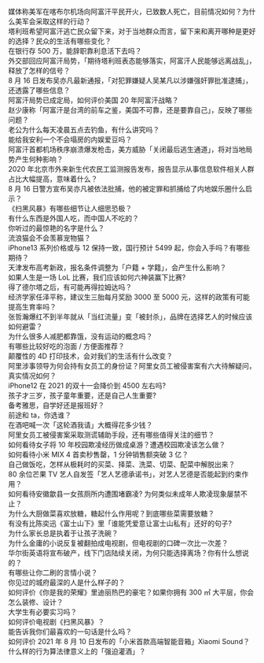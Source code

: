 媒体称美军在喀布尔机场向阿富汗平民开火，已致数人死亡，目前情况如何？为什么美军会采取这样的行动？  
塔利班希望阿富汗逃亡民众留下来，对于当地群众而言，留下来和离开哪种是更好的选择？民众的生活有哪些变化？  
在银行存 500 万，能辞职靠利息活下去吗？  
外交部回应阿富汗局势，「期待塔利班表态能够落实，阿富汗人民能够远离战乱」，释放了怎样的信号？  
8 月 16 日发布吴亦凡最新通报，「对犯罪嫌疑人吴某凡以涉嫌强奸罪批准逮捕」，还透露了哪些信息？  
阿富汗局势已成定局，如何评价美国 20 年阿富汗战略？  
赵少康称「阿富汗是台湾的前车之鉴，美国不可靠，还是要靠自己」，反映了哪些问题？  
老公为什么每天凌晨五点去钓鱼，有什么讲究吗？  
能给我安利一个不会塌房的内娱爱豆吗？  
阿富汗首都机场秩序崩溃爆发枪击，美方威胁「关闭最后逃生通道」，将对当地局势产生何种影响？  
2020 年北京市外来新生代农民工监测报告发布，报告显示从事信息软件相关人群占比大幅提高，意味着什么？  
8 月 16 日警方宣布吴亦凡被依法批捕，他的被定罪和抓捕给了内地娱乐圈什么启示？  
《扫黑风暴》有哪些细节让人细思恐极？  
有什么东西是外国人吃，而中国人不吃的？  
你听过的最惊艳的名字是什么？  
流浪猫会不会羡慕宠物猫？  
iPhone13 系列价格或与 12 保持一致，国行预计 5499 起，你会入手吗？有哪些期待？  
天津发布高考新政，报名条件调整为「户籍 + 学籍」，会产生什么影响？  
如果人生是一场 LoL 比赛，我们应该如何六神装赢下比赛?  
得了德尔塔之后，有可能再得拉姆达吗？  
经济学家任泽平称，建议生三胎每月奖励 3000 至 5000 元，这样的政策有可能提高生育率吗？  
张哲瀚爆红不到半年就从「当红流量」变「被封杀」，品牌在选择艺人的时候应该如何避雷？  
为什么很多人减肥都靠饿，没有运动的概念吗？  
有哪些比较好吃的泡面 / 方便面推荐？  
颠覆性的 4D 打印技术，会对我们的生活有什么改变？  
阿里涉事领导为何会持有女员工的身份证？阿里女员工被侵害案有六大待解疑问，真实情况如何？  
iPhone12 在 2021 的双十一会降价到 4500 左右吗?  
孩子才三岁，孩子童年重要，还是自己人生重要?  
备考雅思，自学好还是报班好？  
前途和 ta，你选谁？  
在酒吧喊一次「这轮酒我请」大概得花多少钱？  
阿里女员工被侵害案采取测谎辅助手段，还有哪些值得关注的细节？  
如何看待女子将 10 年校园欺凌经历做成桌游？遭遇校园欺凌该怎么做？  
如何看待小米 MIX 4 首卖秒售罄，1 分钟销售额突破 3 亿？  
自己做饭吃，怎样从极耗时的买菜、择菜、洗菜、切菜、配菜中解脱出来？  
80 余位芒果 TV 艺人自发签「艺人艺德承诺书」，对艺人艺德是否能起到约束作用？  
如何看待安徽歙县一女孩厕所内遭围堵霸凌? 为何类似未成年人欺凌现象屡禁不止？  
为什么大厨做菜喜欢放糖，糖起什么作用呢？到底哪些菜需要放糖？  
有没有比陈奕迅《富士山下》里「谁能凭爱意让富士山私有」还好的句子?  
为什么家长总是执着于让孩子洗碗？  
为什么金庸的小说反复被翻拍成电视剧，但电视剧的口碑一次比一次差？  
华尔街英语将宣布破产，线下门店陆续关闭，为何只能选择离场？你有什么想说的？  
有哪些让你二刷的言情小说？  
你见过的城府最深的人是什么样子的？  
如何评价《你是我的荣耀》里迪丽热巴的豪宅？如果你拥有 300 ㎡ 大平层，你会怎么装修、设计？  
大学生有必要实习吗？  
如何评价电视剧《扫黑风暴》？  
能告诉我你们最喜欢的一句话是什么吗？  
如何评价 2021 年 8 月 10 日发布的「小米首款高端智能音箱」Xiaomi Sound？  
什么样的行为算法律意义上的「强迫灌酒」？  
